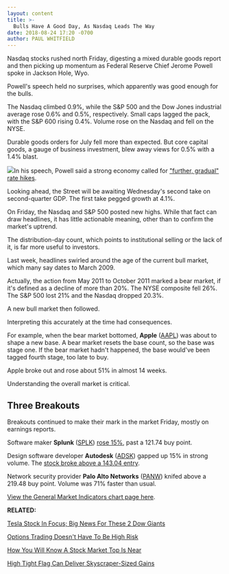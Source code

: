 ```yaml
---
layout: content
title: >-
  Bulls Have A Good Day, As Nasdaq Leads The Way
date: 2018-08-24 17:20 -0700
author: PAUL WHITFIELD
---
```






Nasdaq stocks rushed north Friday, digesting a mixed durable goods report and then picking up momentum as Federal Reserve Chief Jerome Powell spoke in Jackson Hole, Wyo.




Powell's speech held no surprises, which apparently was good enough for the bulls.


The Nasdaq climbed 0.9%, while the S&P 500 and the Dow Jones industrial average rose 0.6% and 0.5%, respectively. Small caps lagged the pack, with the S&P 600 rising 0.4%. Volume rose on the Nasdaq and fell on the NYSE.


Durable goods orders for July fell more than expected. But core capital goods, a gauge of business investment, blew away views for 0.5% with a 1.4% blast.


![](https://www.investors.com/wp-content/uploads/2018/08/MP082418-219x300.jpg)In his speech, Powell said a strong economy called for ["further, gradual" rate hikes](https://www.investors.com/news/economy/jerome-powell-fed-rate-hike-outlook/).


Looking ahead, the Street will be awaiting Wednesday's second take on second-quarter GDP. The first take pegged growth at 4.1%.


On Friday, the Nasdaq and S&P 500 posted new highs. While that fact can draw headlines, it has little actionable meaning, other than to confirm the market's uptrend.


The distribution-day count, which points to institutional selling or the lack of it, is far more useful to investors.


Last week, headlines swirled around the age of the current bull market, which many say dates to March 2009.


Actually, the action from May 2011 to October 2011 marked a bear market, if it's defined as a decline of more than 20%. The NYSE composite fell 26%. The S&P 500 lost 21% and the Nasdaq dropped 20.3%.


A new bull market then followed.


Interpreting this accurately at the time had consequences.


For example, when the bear market bottomed, **Apple** ([AAPL](https://research.investors.com/quote.aspx?symbol=AAPL)) was about to shape a new base. A bear market resets the base count, so the base was stage one. If the bear market hadn't happened, the base would've been tagged fourth stage, too late to buy.


Apple broke out and rose about 51% in almost 14 weeks.


Understanding the overall market is critical.


Three Breakouts
---------------


Breakouts continued to make their mark in the market Friday, mostly on earnings reports.


Software maker **Splunk** ([SPLK](https://research.investors.com/quote.aspx?symbol=SPLK)) [rose 15%](https://www.investors.com/news/technology/splunk-splk-stock-reports-earnings/), past a 121.74 buy point.


Design software developer **Autodesk** ([ADSK](https://research.investors.com/quote.aspx?symbol=ADSK)) gapped up 15% in strong volume. The [stock broke above a 143.04 entry](https://www.investors.com/news/technology/autodesk-stock-fiscal-q2-2019/).


Network security provider **Palo Alto Networks** ([PANW](https://research.investors.com/quote.aspx?symbol=PANW)) knifed above a 219.48 buy point. Volume was 71% faster than usual.


[View the General Market Indicators chart page here](https://www.investors.com/wp-content/uploads/2018/08/GMI_082718.pdf).


**RELATED:**


[Tesla Stock In Focus; Big News For These 2 Dow Giants](https://www.investors.com/market-trend/stock-market-today/dow-jones-futures-tesla-stock-pfizer-drug-jandj-us-mexico-trade-deal/)


[Options Trading Doesn't Have To Be High Risk](https://www.investors.com/how-to-invest/investors-corner/options-trading-target-stock-earnings/)


[How You Will Know A Stock Market Top Is Near](https://www.investors.com/how-to-invest/investors-corner/how-do-you-spot-a-major-market-top-easy-look-for-heavy-distribution/)


[High Tight Flag Can Deliver Skyscraper-Sized Gains](https://www.investors.com/how-to-invest/investors-corner/smart-chart-reading-high-tight-flag-can-deliver-skyscraper-sized-gains/)




